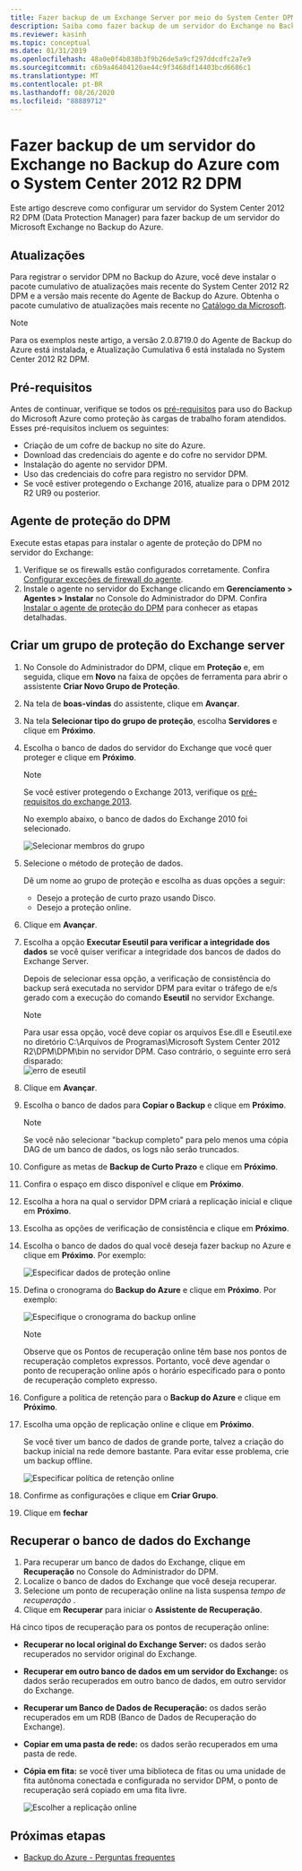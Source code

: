 ```yaml
---
title: Fazer backup de um Exchange Server por meio do System Center DPM
description: Saiba como fazer backup de um servidor do Exchange no Backup do Azure usando o System Center 2012 R2 DPM
ms.reviewer: kasinh
ms.topic: conceptual
ms.date: 01/31/2019
ms.openlocfilehash: 48a0e0f4b838b3f9b26de5a9cf297ddcdfc2a7e9
ms.sourcegitcommit: c6b9a46404120ae44c9f3468df14403bcd6686c1
ms.translationtype: MT
ms.contentlocale: pt-BR
ms.lasthandoff: 08/26/2020
ms.locfileid: "88889712"
---
```

# <a name="back-up-an-exchange-server-to-azure-backup-with-system-center-2012-r2-dpm"></a>Fazer backup de um servidor do Exchange no Backup do Azure com o System Center 2012 R2 DPM

Este artigo descreve como configurar um servidor do System Center 2012 R2 DPM (Data Protection Manager) para fazer backup de um servidor do Microsoft Exchange no Backup do Azure.  

## <a name="updates"></a>Atualizações

Para registrar o servidor DPM no Backup do Azure, você deve instalar o pacote cumulativo de atualizações mais recente do System Center 2012 R2 DPM e a versão mais recente do Agente de Backup do Azure. Obtenha o pacote cumulativo de atualizações mais recente no [Catálogo da Microsoft](https://catalog.update.microsoft.com/v7/site/Search.aspx?q=System%20Center%202012%20R2%20Data%20protection%20manager).

> [!NOTE]
> Para os exemplos neste artigo, a versão 2.0.8719.0 do Agente de Backup do Azure está instalada, e Atualização Cumulativa 6 está instalada no System Center 2012 R2 DPM.
>
>

## <a name="prerequisites"></a>Pré-requisitos

Antes de continuar, verifique se todos os [pré-requisitos](backup-azure-dpm-introduction.md#prerequisites-and-limitations) para uso do Backup do Microsoft Azure como proteção às cargas de trabalho foram atendidos. Esses pré-requisitos incluem os seguintes:

* Criação de um cofre de backup no site do Azure.
* Download das credenciais do agente e do cofre no servidor DPM.
* Instalação do agente no servidor DPM.
* Uso das credenciais do cofre para registro no servidor DPM.
* Se você estiver protegendo o Exchange 2016, atualize para o DPM 2012 R2 UR9 ou posterior.

## <a name="dpm-protection-agent"></a>Agente de proteção do DPM

Execute estas etapas para instalar o agente de proteção do DPM no servidor do Exchange:

1. Verifique se os firewalls estão configurados corretamente. Confira [Configurar exceções de firewall do agente](/system-center/dpm/configure-firewall-settings-for-dpm?view=sc-dpm-2019).
2. Instale o agente no servidor do Exchange clicando em **Gerenciamento > Agentes > Instalar** no Console do Administrador do DPM. Confira [Instalar o agente de proteção do DPM](/system-center/dpm/deploy-dpm-protection-agent?view=sc-dpm-2019) para conhecer as etapas detalhadas.

## <a name="create-a-protection-group-for-the-exchange-server"></a>Criar um grupo de proteção do Exchange server

1. No Console do Administrador do DPM, clique em **Proteção** e, em seguida, clique em **Novo** na faixa de opções de ferramenta para abrir o assistente **Criar Novo Grupo de Proteção**.
2. Na tela de **boas-vindas** do assistente, clique em **Avançar**.
3. Na tela **Selecionar tipo do grupo de proteção**, escolha **Servidores** e clique em **Próximo**.
4. Escolha o banco de dados do servidor do Exchange que você quer proteger e clique em **Próximo**.

   > [!NOTE]
   > Se você estiver protegendo o Exchange 2013, verifique os [pré-requisitos do exchange 2013](/system-center/dpm/back-up-exchange).
   >
   >

    No exemplo abaixo, o banco de dados do Exchange 2010 foi selecionado.

    ![Selecionar membros do grupo](./media/backup-azure-backup-exchange-server/select-group-members.png)
5. Selecione o método de proteção de dados.

    Dê um nome ao grupo de proteção e escolha as duas opções a seguir:

   * Desejo a proteção de curto prazo usando Disco.
   * Desejo a proteção online.
6. Clique em **Avançar**.
7. Escolha a opção **Executar Eseutil para verificar a integridade dos dados** se você quiser verificar a integridade dos bancos de dados do Exchange Server.

    Depois de selecionar essa opção, a verificação de consistência do backup será executada no servidor DPM para evitar o tráfego de e/s gerado com a execução do comando **Eseutil** no servidor Exchange.

   > [!NOTE]
   > Para usar essa opção, você deve copiar os arquivos Ese.dll e Eseutil.exe no diretório C:\Arquivos de Programas\Microsoft System Center 2012 R2\DPM\DPM\bin no servidor DPM. Caso contrário, o seguinte erro será disparado:   
   > ![erro de eseutil](./media/backup-azure-backup-exchange-server/eseutil-error.png)
   >
   >
8. Clique em **Avançar**.
9. Escolha o banco de dados para **Copiar o Backup** e clique em **Próximo**.

   > [!NOTE]
   > Se você não selecionar "backup completo" para pelo menos uma cópia DAG de um banco de dados, os logs não serão truncados.
   >
   >
10. Configure as metas de **Backup de Curto Prazo** e clique em **Próximo**.
11. Confira o espaço em disco disponível e clique em **Próximo**.
12. Escolha a hora na qual o servidor DPM criará a replicação inicial e clique em **Próximo**.
13. Escolha as opções de verificação de consistência e clique em **Próximo**.
14. Escolha o banco de dados do qual você deseja fazer backup no Azure e clique em **Próximo**. Por exemplo:

    ![Especificar dados de proteção online](./media/backup-azure-backup-exchange-server/specify-online-protection-data.png)
15. Defina o cronograma do **Backup do Azure** e clique em **Próximo**. Por exemplo:

    ![Especifique o cronograma do backup online](./media/backup-azure-backup-exchange-server/specify-online-backup-schedule.png)

    > [!NOTE]
    > Observe que os Pontos de recuperação online têm base nos pontos de recuperação completos expressos. Portanto, você deve agendar o ponto de recuperação online após o horário especificado para o ponto de recuperação completo expresso.
    >
    >
16. Configure a política de retenção para o **Backup do Azure** e clique em **Próximo**.
17. Escolha uma opção de replicação online e clique em **Próximo**.

    Se você tiver um banco de dados de grande porte, talvez a criação do backup inicial na rede demore bastante. Para evitar esse problema, crie um backup offline.  

    ![Especificar política de retenção online](./media/backup-azure-backup-exchange-server/specify-online-retention-policy.png)
18. Confirme as configurações e clique em **Criar Grupo**.
19. Clique em **fechar**

## <a name="recover-the-exchange-database"></a>Recuperar o banco de dados do Exchange

1. Para recuperar um banco de dados do Exchange, clique em **Recuperação** no Console do Administrador do DPM.
2. Localize o banco de dados do Exchange que você deseja recuperar.
3. Selecione um ponto de recuperação online na lista suspensa *tempo de recuperação* .
4. Clique em **Recuperar** para iniciar o **Assistente de Recuperação**.

Há cinco tipos de recuperação para os pontos de recuperação online:

* **Recuperar no local original do Exchange Server:** os dados serão recuperados no servidor original do Exchange.
* **Recuperar em outro banco de dados em um servidor do Exchange:** os dados serão recuperados em outro banco de dados, em outro servidor do Exchange.
* **Recuperar um Banco de Dados de Recuperação:** os dados serão recuperados em um RDB (Banco de Dados de Recuperação do Exchange).
* **Copiar em uma pasta de rede:** os dados serão recuperados em uma pasta de rede.
* **Cópia em fita:** se você tiver uma biblioteca de fitas ou uma unidade de fita autônoma conectada e configurada no servidor DPM, o ponto de recuperação será copiado em uma fita livre.

    ![Escolher a replicação online](./media/backup-azure-backup-exchange-server/choose-online-replication.png)

## <a name="next-steps"></a>Próximas etapas

* [Backup do Azure - Perguntas frequentes](backup-azure-backup-faq.md)
